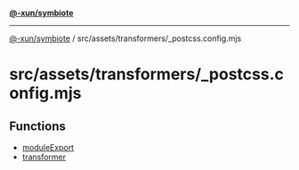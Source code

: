 [**@-xun/symbiote**](../../../../README.md)

***

[@-xun/symbiote](../../../../README.md) / src/assets/transformers/\_postcss.config.mjs

# src/assets/transformers/\_postcss.config.mjs

## Functions

- [moduleExport](functions/moduleExport.md)
- [transformer](functions/transformer.md)
